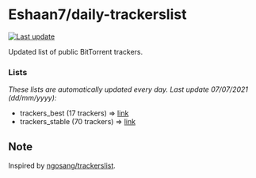 
# Eshaan7/daily-trackerslist 

[![Last update](https://img.shields.io/badge/Last%20update-07/07/2021-blue.svg)](#)

Updated list of public BitTorrent trackers.

### Lists
*These lists are automatically updated every day. Last update 07/07/2021 (_dd/mm/yyyy_):*

* trackers_best (17 trackers) => [link](https://raw.githubusercontent.com/eshaan7/daily-trackerslist/master/trackers_best.txt)
* trackers_stable (70 trackers) => [link](https://raw.githubusercontent.com/eshaan7/daily-trackerslist/master/trackers_stable.txt)

## Note

Inspired by [ngosang/trackerslist](https://github.com/ngosang/trackerslist).
